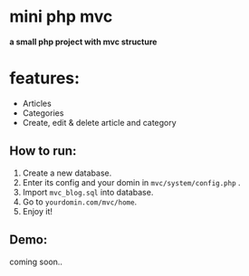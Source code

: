# mini php mvc

**a small php project with mvc structure** 


# features:

 - Articles
 - Categories
 - Create, edit & delete article and category

## How to run:

 1.  Create a new database.
 2.  Enter its config and your domin  in `mvc/system/config.php` .
 3.  Import `mvc_blog.sql` into database.
 4.  Go to `yourdomin.com/mvc/home`.
 5.  Enjoy it!
 
 ## Demo:
 coming soon..
